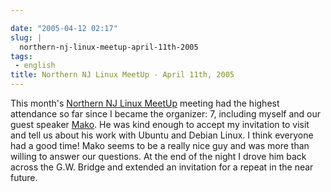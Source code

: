 ```yaml
---

date: "2005-04-12 02:17"
slug: |
  northern-nj-linux-meetup-april-11th-2005
tags:
 - english
title: Northern NJ Linux MeetUp - April 11th, 2005
---
```


This month's [Northern NJ Linux MeetUp](http://linux.meetup.com/8/)
meeting had the highest attendance so far since I became the organizer:
7, including myself and our guest speaker
[Mako](http://mako.yukidoke.org/). He was kind enough to accept my
invitation to visit and tell us about his work with Ubuntu and Debian
Linux. I think everyone had a good time! Mako seems to be a really nice
guy and was more than willing to answer our questions. At the end of the
night I drove him back across the G.W. Bridge and extended an invitation
for a repeat in the near future.
